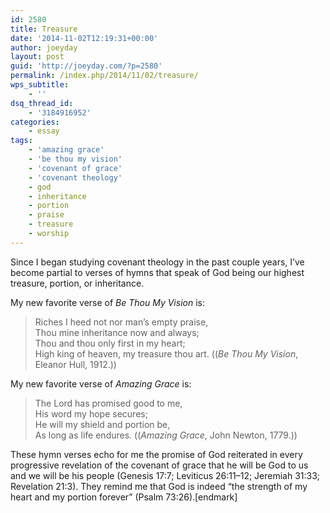 ```yaml
---
id: 2580
title: Treasure
date: '2014-11-02T12:19:31+00:00'
author: joeyday
layout: post
guid: 'http://joeyday.com/?p=2580'
permalink: /index.php/2014/11/02/treasure/
wps_subtitle:
    - ''
dsq_thread_id:
    - '3184916952'
categories:
    - essay
tags:
    - 'amazing grace'
    - 'be thou my vision'
    - 'covenant of grace'
    - 'covenant theology'
    - god
    - inheritance
    - portion
    - praise
    - treasure
    - worship
---
```


Since I began studying covenant theology in the past couple years, I’ve become partial to verses of hymns that speak of God being our highest treasure, portion, or inheritance.

My new favorite verse of <cite>Be Thou My Vision</cite> is:

> Riches I heed not nor man’s empty praise,  
> Thou mine inheritance now and always;  
> Thou and thou only first in my heart;  
> High king of heaven, my treasure thou art. ((<cite>Be Thou My Vision</cite>, Eleanor Hull, 1912.))

My new favorite verse of <cite>Amazing Grace</cite> is:

> The Lord has promised good to me,  
> His word my hope secures;  
> He will my shield and portion be,  
> As long as life endures. ((<cite>Amazing Grace</cite>, John Newton, 1779.))

These hymn verses echo for me the promise of God reiterated in every progressive revelation of the covenant of grace that he will be God to us and we will be his people (Genesis 17:7; Leviticus 26:11–12; Jeremiah 31:33; Revelation 21:3). They remind me that God is indeed “the strength of my heart and my portion forever” (Psalm 73:26).\[endmark\]